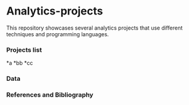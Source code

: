 # Analytics-projects
This repository showcases several analytics projects that use different techniques and programming languages.

### Projects list

*a
*bb
*cc

### Data

### References and Bibliography
